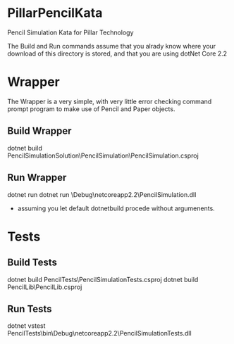 # PillarPencilKata
Pencil Simulation Kata for Pillar Technology


The Build and Run commands assume that you alrady know where your download of this directory is stored, and that you are using dotNet Core 2.2

# Wrapper 
The Wrapper is a very simple, with very little error checking command prompt program to make use of Pencil and Paper objects.

## Build Wrapper

dotnet build PencilSimulationSolution\PencilSimulation\PencilSimulation.csproj

## Run Wrapper

dotnet run dotnet run \Debug\netcoreapp2.2\PencilSimulation.dll

* assuming you let default dotnetbuild procede without argumenents. 

# Tests

## Build Tests
dotnet build PencilTests\PencilSimulationTests.csproj
dotnet build PencilLib\PencilLib.csproj

## Run Tests

dotnet vstest PencilTests\bin\Debug\netcoreapp2.2\PencilSimulationTests.dll
